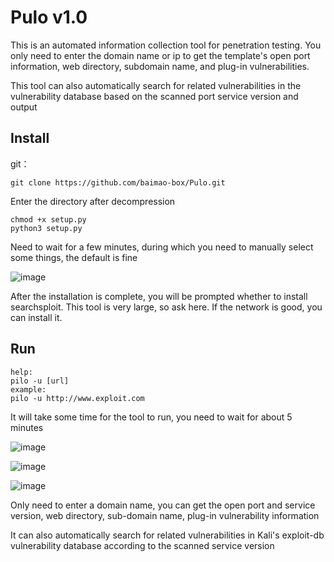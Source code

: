 # Pulo v1.0

This is an automated information collection tool for penetration testing. You only need to enter the domain name or ip to get the template's open port information, web directory, subdomain name, and plug-in vulnerabilities.

This tool can also automatically search for related vulnerabilities in the vulnerability database based on the scanned port service version and output
## Install
git：
```
git clone https://github.com/baimao-box/Pulo.git
```
Enter the directory after decompression
```
chmod +x setup.py
python3 setup.py
```
Need to wait for a few minutes, during which you need to manually select some things, the default is fine

![image](https://github.com/baimao-box/Pulo/assets/52622597/b86ca136-9ef7-4d96-afa7-fd9134dadd9e)


After the installation is complete, you will be prompted whether to install searchsploit. This tool is very large, so ask here. If the network is good, you can install it.
## Run
```
help:
pilo -u [url]
example:
pilo -u http://www.exploit.com
```
It will take some time for the tool to run, you need to wait for about 5 minutes

![image](https://github.com/baimao-box/Pulo/assets/52622597/c839f85d-aeca-4da1-8fdb-234c278ee4ac)

![image](https://github.com/baimao-box/Pulo/assets/52622597/a031ded2-61e6-425c-92b6-7707cab500b8)

![image](https://github.com/baimao-box/Pulo/assets/52622597/b6e39f3e-0dc6-43c9-bbc9-5026827c9f6a)

Only need to enter a domain name, you can get the open port and service version, web directory, sub-domain name, plug-in vulnerability information

It can also automatically search for related vulnerabilities in Kali's exploit-db vulnerability database according to the scanned service version

